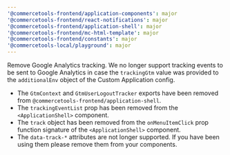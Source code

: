 ```yaml
---
'@commercetools-frontend/application-components': major
'@commercetools-frontend/react-notifications': major
'@commercetools-frontend/application-shell': major
'@commercetools-frontend/mc-html-template': major
'@commercetools-frontend/constants': major
'@commercetools-local/playground': major
---
```


Remove Google Analytics tracking.
We no longer support tracking events to be sent to Google Analytics in case the `trackingGtm` value was provided to the `additionalEnv` object of the Custom Application config.

- The `GtmContext` and `GtmUserLogoutTracker` exports have been removed from `@commercetools-frontend/application-shell`.
- The `trackingEventList` prop has been removed from the `<ApplicationShell>` component.
- The `track` object has been removed from the `onMenuItemClick` prop function signature of the `<ApplicationShell>` component.
- The `data-track-*` attributes are not longer supported. If you have been using them please remove them from your components.
